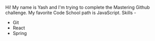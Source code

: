 Hi! My name is Yash and I'm trying to complete the Mastering Github challenge.
My favorite Code School path is JavaScript. 
Skills - 
* Git
* React
* Spring 